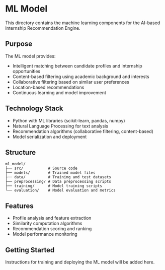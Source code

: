 # ML Model

This directory contains the machine learning components for the AI-based Internship Recommendation Engine.

## Purpose
The ML model provides:
- Intelligent matching between candidate profiles and internship opportunities
- Content-based filtering using academic background and interests
- Collaborative filtering based on similar user preferences
- Location-based recommendations
- Continuous learning and model improvement

## Technology Stack
- Python with ML libraries (scikit-learn, pandas, numpy)
- Natural Language Processing for text analysis
- Recommendation algorithms (collaborative filtering, content-based)
- Model serialization and deployment

## Structure
```
ml_model/
├── src/           # Source code
├── models/        # Trained model files
├── data/          # Training and test datasets
├── preprocessing/ # Data preprocessing scripts
├── training/      # Model training scripts
└── evaluation/    # Model evaluation and metrics
```

## Features
- Profile analysis and feature extraction
- Similarity computation algorithms
- Recommendation scoring and ranking
- Model performance monitoring

## Getting Started
Instructions for training and deploying the ML model will be added here.